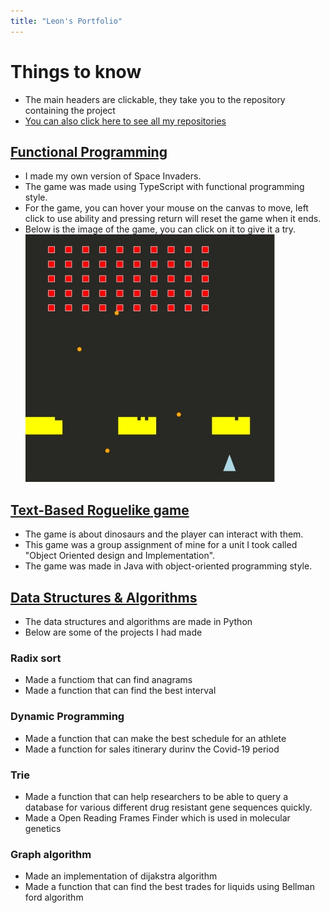 ```yaml
---
title: "Leon's Portfolio"
---
```

# Things to know
- The main headers are clickable, they take you to the repository containing the project
- [You can also click here to see all my repositories](https://github.com/leon-98?tab=repositories)

## [Functional Programming](https://github.com/leon-98/Functional_programming_Space_Invaders)

- I made my own version of Space Invaders.
- The game was made using TypeScript with functional programming style.
- For the game, you can hover your mouse on the canvas to move, left click to use ability and pressing return will reset the game when it ends.
- Below is the image of the game, you can click on it to give it a try.
[![Rotation animation](/images/SpaceInvaders.PNG)](https://leon-98.github.io/SpaceInvaders.html)

## [Text-Based Roguelike game](https://github.com/leon-98/Dinosaur_Game)

- The game is about dinosaurs and the player can interact with them. 
- This game was a group assignment of mine for a unit I took called "Object Oriented design and Implementation".
- The game was made in Java with object-oriented programming style.

## [Data Structures & Algorithms](https://github.com/leon-98/Algorithms-And-Data-Strucutre)

- The data structures and algorithms are made in Python
- Below are some of the projects I had made

### Radix sort
- Made a functiom that can find anagrams
- Made a function that can find the best interval

### Dynamic Programming
-  Made a function that can make the best schedule for an athlete
-  Made a  function for sales itinerary durinv the Covid-19 period

### Trie
- Made a function that can help researchers to be able to query a database for various different drug resistant gene sequences quickly.
- Made a Open Reading Frames Finder which is used in molecular genetics

### Graph algorithm
- Made an implementation of dijakstra algorithm
- Made a function  that can find the best trades for liquids using Bellman ford algorithm 



